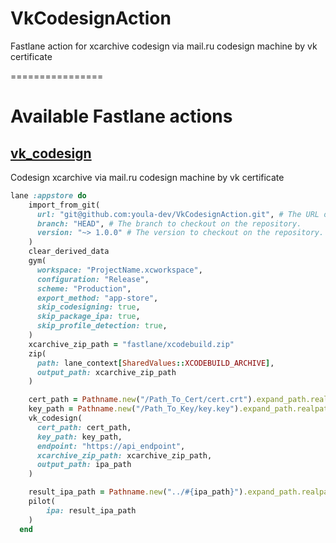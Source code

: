 # VkCodesignAction
Fastlane action for xcarchive codesign via mail.ru codesign machine by vk certificate

================

# Available Fastlane actions

## [vk_codesign](fastlane/actions/vk_codesign.rb)

Codesign xcarchive via mail.ru codesign machine by vk certificate

```Ruby
lane :appstore do
    import_from_git(
      url: "git@github.com:youla-dev/VkCodesignAction.git", # The URL of the repository to import the Fastfile from.
      branch: "HEAD", # The branch to checkout on the repository.
      version: "~> 1.0.0" # The version to checkout on the repository. Optimistic match operator can be used to select the latest version within constraints.
    )
    clear_derived_data
    gym(
      workspace: "ProjectName.xcworkspace",
      configuration: "Release",
      scheme: "Production",
      export_method: "app-store",
      skip_codesigning: true, 
      skip_package_ipa: true,
      skip_profile_detection: true,
    )
    xcarchive_zip_path = "fastlane/xcodebuild.zip"
    zip(
      path: lane_context[SharedValues::XCODEBUILD_ARCHIVE],
      output_path: xcarchive_zip_path
    )

    cert_path = Pathname.new("/Path_To_Cert/cert.crt").expand_path.realpath.to_s
    key_path = Pathname.new("/Path_To_Key/key.key").expand_path.realpath.to_s
    vk_codesign(
      cert_path: cert_path,
      key_path: key_path,
      endpoint: "https://api_endpoint",
      xcarchive_zip_path: xcarchive_zip_path,
      output_path: ipa_path
    )

    result_ipa_path = Pathname.new("../#{ipa_path}").expand_path.realpath.to_s
    pilot(
        ipa: result_ipa_path
    )
  end
```
